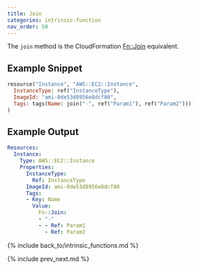 ```yaml
---
title: Join
categories: intrinsic-function
nav_order: 50
---
```


The `join` method is the CloudFormation [Fn::Join](https://docs.aws.amazon.com/AWSCloudFormation/latest/UserGuide/intrinsic-function-reference-join.html) equivalent.

## Example Snippet

```ruby
resource("Instance", "AWS::EC2::Instance",
  InstanceType: ref("InstanceType"),
  ImageId: "ami-0de53d8956e8dcf80",
  Tags: tags(Name: join("-", ref("Param1"), ref("Param2")))
)
```

## Example Output

```yaml
Resources:
  Instance:
    Type: AWS::EC2::Instance
    Properties:
      InstanceType:
        Ref: InstanceType
      ImageId: ami-0de53d8956e8dcf80
      Tags:
      - Key: Name
        Value:
          Fn::Join:
          - "-"
          - - Ref: Param1
            - Ref: Param2
```

{% include back_to/intrinsic_functions.md %}

{% include prev_next.md %}
